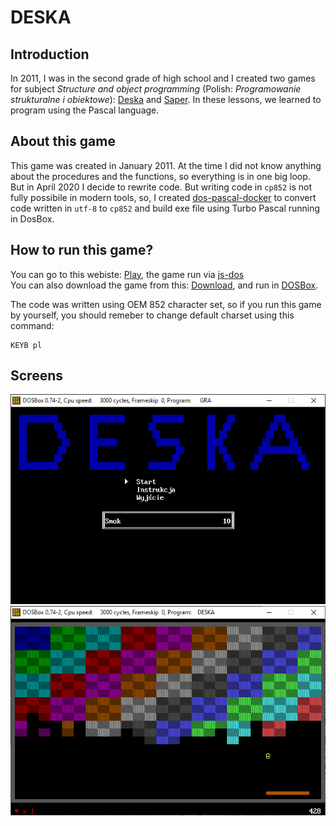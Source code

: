 # DESKA

## Introduction
In 2011, I was in the second grade of high school and I created two games for subject *Structure and object programming* (Polish: *Programowanie strukturalne i obiektowe*): [Deska](https://gitlab.com/adam-zielonka-pro/deska) and [Saper](https://gitlab.com/adam-zielonka-pro/saper). In these lessons, we learned to program using the Pascal language.

## About this game
This game was created in January 2011. At the time I did not know anything about the procedures and the functions, so everything is in one big loop. But in April 2020 I decide to rewrite code. But writing code in `cp852` is not fully possibile in modern tools, so, I created [dos-pascal-docker](https://gitlab.com/adam-zielonka-pro/dos-pascal-docker) to convert code written in `utf-8` to `cp852` and build exe file using Turbo Pascal running in DosBox. 

## How to run this game?
You can go to this webiste: [Play](https://deska.adamzielonka.pro/), the game run via [js-dos](https://js-dos.com/)  
You can also download the game from this: [Download](https://deska.adamzielonka.pro/DESKA.ZIP), and run in [DOSBox](https://www.dosbox.com/).

The code was written using OEM 852 character set, so if you run this game by yourself, you should remeber to change default charset using this command:

```
KEYB pl
```

## Screens

![Menu](img/deska-menu.png)
![Menu](img/deska-game.png)
